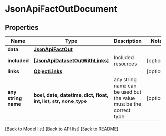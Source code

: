 # JsonApiFactOutDocument


## Properties
Name | Type | Description | Notes
------------ | ------------- | ------------- | -------------
**data** | [**JsonApiFactOut**](JsonApiFactOut.md) |  | 
**included** | [**[JsonApiDatasetOutWithLinks]**](JsonApiDatasetOutWithLinks.md) | Included resources | [optional] 
**links** | [**ObjectLinks**](ObjectLinks.md) |  | [optional] 
**any string name** | **bool, date, datetime, dict, float, int, list, str, none_type** | any string name can be used but the value must be the correct type | [optional]

[[Back to Model list]](../README.md#documentation-for-models) [[Back to API list]](../README.md#documentation-for-api-endpoints) [[Back to README]](../README.md)


